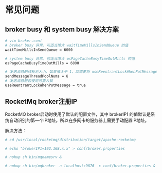# 常见问题

## broker busy 和 system busy 解决方案
```bash
# vim broker.conf
# broker busy 异常，可适当增大 waitTimeMillsInSendQueue 的值
waitTimeMillsInSendQueue = 6000

# system busy 异常，可适当增大 osPageCacheBusyTimeOutMills 的值
osPageCacheBusyTimeOutMills = 6000

# 发送消息的线程池大小，如果值大于 1，就需要将 useReentrantLockWhenPutMessage 设置为 true; 如果值等于 1，就不需要配置 useReentrantLockWhenPutMessage
sendMessageThreadPoolNums = 8
# 发送消息是否使用可重入锁
useReentrantLockWhenPutMessage = true
```

## RocketMq broker注册IP
RocketMQ broker启动时使用了默认的配置文件，其中 brokerIP1 的值默认是系统自动识别的第一个IP地址，所以在多网卡的服务器上需要手动配置IP地址。

解决方法：
```bash
# cd /usr/local/rocketmq/distribution/target/apache-rocketmq

# echo "brokerIP1=192.168.x.x" > conf/broker.properties

# nohup sh bin/mqnamesrv &

# nohup sh bin/mqbroker -n localhost:9876 -c conf/broker.properties &
```
